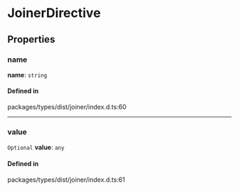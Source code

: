 # JoinerDirective

## Properties

### name

 **name**: `string`

#### Defined in

packages/types/dist/joiner/index.d.ts:60

___

### value

 `Optional` **value**: `any`

#### Defined in

packages/types/dist/joiner/index.d.ts:61
